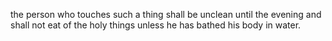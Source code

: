 the person who touches such a thing shall be unclean until the evening and shall not eat of the holy things unless he has bathed his body in water.

